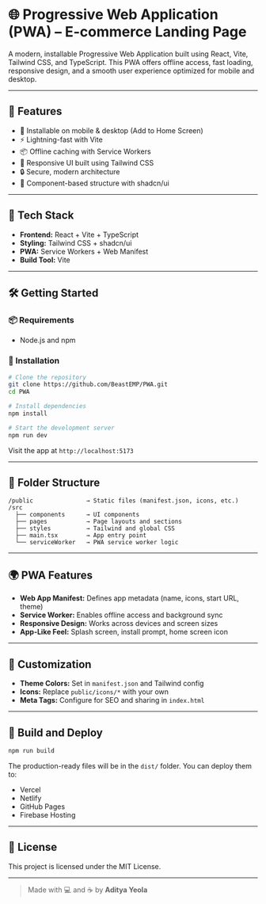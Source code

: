 # 🌐 Progressive Web Application (PWA) – E-commerce Landing Page

A modern, installable Progressive Web Application built using React, Vite, Tailwind CSS, and TypeScript. This PWA offers offline access, fast loading, responsive design, and a smooth user experience optimized for mobile and desktop.

---

## 🚀 Features

- 📲 Installable on mobile & desktop (Add to Home Screen)
- ⚡ Lightning-fast with Vite
- 📦 Offline caching with Service Workers
- 🌙 Responsive UI built using Tailwind CSS
- 🔒 Secure, modern architecture
- 🧩 Component-based structure with shadcn/ui

---

## 🧾 Tech Stack

- **Frontend:** React + Vite + TypeScript
- **Styling:** Tailwind CSS + shadcn/ui
- **PWA:** Service Workers + Web Manifest
- **Build Tool:** Vite

---

## 🛠 Getting Started

### 📦 Requirements
- Node.js and npm

### 🧪 Installation

```bash
# Clone the repository
git clone https://github.com/BeastEMP/PWA.git
cd PWA

# Install dependencies
npm install

# Start the development server
npm run dev
```

Visit the app at `http://localhost:5173`

---

## 📁 Folder Structure

```
/public               → Static files (manifest.json, icons, etc.)
/src
  ├── components      → UI components
  ├── pages           → Page layouts and sections
  ├── styles          → Tailwind and global CSS
  ├── main.tsx        → App entry point
  └── serviceWorker   → PWA service worker logic
```

---

## 🌍 PWA Features

- **Web App Manifest:** Defines app metadata (name, icons, start URL, theme)
- **Service Worker:** Enables offline access and background sync
- **Responsive Design:** Works across devices and screen sizes
- **App-Like Feel:** Splash screen, install prompt, home screen icon

---

## 🧩 Customization

- **Theme Colors:** Set in `manifest.json` and Tailwind config
- **Icons:** Replace `public/icons/*` with your own
- **Meta Tags:** Configure for SEO and sharing in `index.html`

---

## 🔧 Build and Deploy

```bash
npm run build
```

The production-ready files will be in the `dist/` folder. You can deploy them to:
- Vercel
- Netlify
- GitHub Pages
- Firebase Hosting

---

## 📄 License

This project is licensed under the MIT License.

---

> Made with 💻 and ☕ by **Aditya Yeola**
